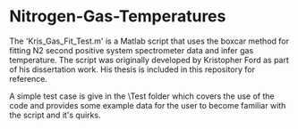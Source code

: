 # Nitrogen-Gas-Temperatures
The 'Kris_Gas_Fit_Test.m' is a Matlab script that uses the boxcar method for fitting N2 second positive system spectrometer data and infer gas temperature. The script was originally developed by Kristopher Ford as part of his dissertation work. His thesis is included in this repository for reference. 

A simple test case is give in the \Test folder which covers the use of the code and provides some example data for the user to become familiar with the script and it's quirks. 
